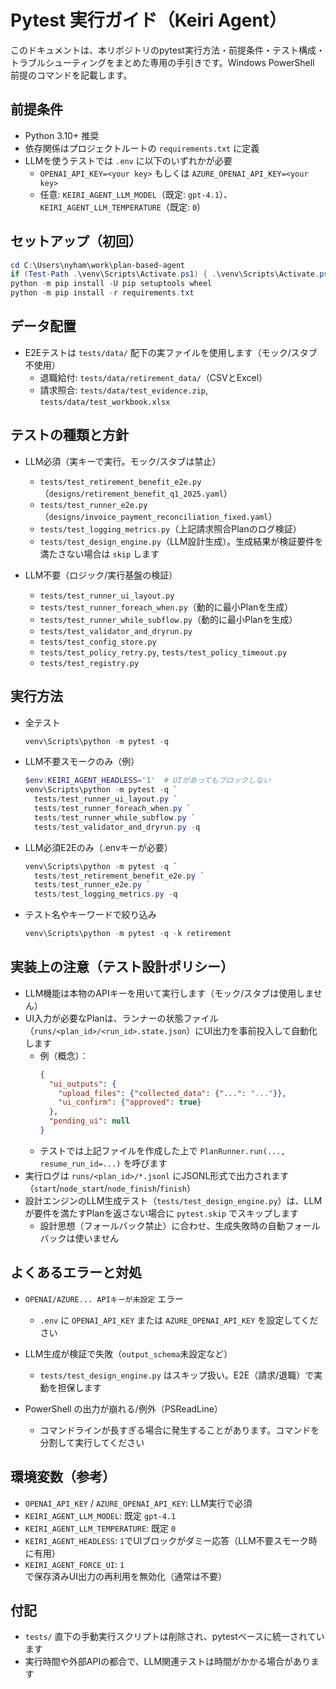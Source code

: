 # Pytest 実行ガイド（Keiri Agent）

このドキュメントは、本リポジトリのpytest実行方法・前提条件・テスト構成・トラブルシューティングをまとめた専用の手引きです。Windows PowerShell 前提のコマンドを記載します。

## 前提条件

- Python 3.10+ 推奨
- 依存関係はプロジェクトルートの `requirements.txt` に定義
- LLMを使うテストでは `.env` に以下のいずれかが必要
  - `OPENAI_API_KEY=<your key>` もしくは `AZURE_OPENAI_API_KEY=<your key>`
  - 任意: `KEIRI_AGENT_LLM_MODEL`（既定: `gpt-4.1`）、`KEIRI_AGENT_LLM_TEMPERATURE`（既定: `0`）

## セットアップ（初回）

```powershell
cd C:\Users\nyham\work\plan-based-agent
if (Test-Path .\venv\Scripts\Activate.ps1) { .\venv\Scripts\Activate.ps1 } else { py -3 -m venv venv; .\venv\Scripts\Activate.ps1 }
python -m pip install -U pip setuptools wheel
python -m pip install -r requirements.txt
```

## データ配置

- E2Eテストは `tests/data/` 配下の実ファイルを使用します（モック/スタブ不使用）
  - 退職給付: `tests/data/retirement_data/`（CSVとExcel）
  - 請求照合: `tests/data/test_evidence.zip`, `tests/data/test_workbook.xlsx`

## テストの種類と方針

- LLM必須（実キーで実行。モック/スタブは禁止）
  - `tests/test_retirement_benefit_e2e.py`（`designs/retirement_benefit_q1_2025.yaml`）
  - `tests/test_runner_e2e.py`（`designs/invoice_payment_reconciliation_fixed.yaml`）
  - `tests/test_logging_metrics.py`（上記請求照合Planのログ検証）
  - `tests/test_design_engine.py`（LLM設計生成）。生成結果が検証要件を満たさない場合は `skip` します

- LLM不要（ロジック/実行基盤の検証）
  - `tests/test_runner_ui_layout.py`
  - `tests/test_runner_foreach_when.py`（動的に最小Planを生成）
  - `tests/test_runner_while_subflow.py`（動的に最小Planを生成）
  - `tests/test_validator_and_dryrun.py`
  - `tests/test_config_store.py`
  - `tests/test_policy_retry.py`, `tests/test_policy_timeout.py`
  - `tests/test_registry.py`

## 実行方法

- 全テスト
  ```powershell
  venv\Scripts\python -m pytest -q
  ```

- LLM不要スモークのみ（例）
  ```powershell
  $env:KEIRI_AGENT_HEADLESS='1'  # UIがあってもブロックしない
  venv\Scripts\python -m pytest -q `
    tests/test_runner_ui_layout.py `
    tests/test_runner_foreach_when.py `
    tests/test_runner_while_subflow.py `
    tests/test_validator_and_dryrun.py -q
  ```

- LLM必須E2Eのみ（.envキーが必要）
  ```powershell
  venv\Scripts\python -m pytest -q `
    tests/test_retirement_benefit_e2e.py `
    tests/test_runner_e2e.py `
    tests/test_logging_metrics.py -q
  ```

- テスト名やキーワードで絞り込み
  ```powershell
  venv\Scripts\python -m pytest -q -k retirement
  ```

## 実装上の注意（テスト設計ポリシー）

- LLM機能は本物のAPIキーを用いて実行します（モック/スタブは使用しません）
- UI入力が必要なPlanは、ランナーの状態ファイル（`runs/<plan_id>/<run_id>.state.json`）にUI出力を事前投入して自動化します
  - 例（概念）：
    ```json
    {
      "ui_outputs": {
        "upload_files": {"collected_data": {"...": "..."}},
        "ui_confirm": {"approved": true}
      },
      "pending_ui": null
    }
    ```
  - テストでは上記ファイルを作成した上で `PlanRunner.run(..., resume_run_id=...)` を呼びます
- 実行ログは `runs/<plan_id>/*.jsonl` にJSONL形式で出力されます（`start`/`node_start`/`node_finish`/`finish`）
- 設計エンジンのLLM生成テスト（`tests/test_design_engine.py`）は、LLMが要件を満たすPlanを返さない場合に `pytest.skip` でスキップします
  - 設計思想（フォールバック禁止）に合わせ、生成失敗時の自動フォールバックは使いません

## よくあるエラーと対処

- `OPENAI/AZURE... APIキーが未設定` エラー
  - `.env` に `OPENAI_API_KEY` または `AZURE_OPENAI_API_KEY` を設定してください

- LLM生成が検証で失敗（`output_schema`未設定など）
  - `tests/test_design_engine.py` はスキップ扱い。E2E（請求/退職）で実動を担保します

- PowerShell の出力が崩れる/例外（PSReadLine）
  - コマンドラインが長すぎる場合に発生することがあります。コマンドを分割して実行してください

## 環境変数（参考）

- `OPENAI_API_KEY` / `AZURE_OPENAI_API_KEY`: LLM実行で必須
- `KEIRI_AGENT_LLM_MODEL`: 既定 `gpt-4.1`
- `KEIRI_AGENT_LLM_TEMPERATURE`: 既定 `0`
- `KEIRI_AGENT_HEADLESS`: `1`でUIブロックがダミー応答（LLM不要スモーク時に有用）
- `KEIRI_AGENT_FORCE_UI`: `1`で保存済みUI出力の再利用を無効化（通常は不要）

## 付記

- `tests/` 直下の手動実行スクリプトは削除され、pytestベースに統一されています
- 実行時間や外部APIの都合で、LLM関連テストは時間がかかる場合があります


